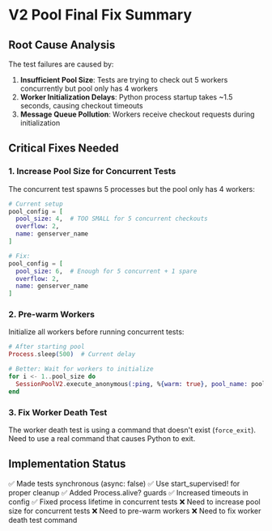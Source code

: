 # V2 Pool Final Fix Summary

## Root Cause Analysis

The test failures are caused by:

1. **Insufficient Pool Size**: Tests are trying to check out 5 workers concurrently but pool only has 4 workers
2. **Worker Initialization Delays**: Python process startup takes ~1.5 seconds, causing checkout timeouts
3. **Message Queue Pollution**: Workers receive checkout requests during initialization

## Critical Fixes Needed

### 1. Increase Pool Size for Concurrent Tests

The concurrent test spawns 5 processes but the pool only has 4 workers:

```elixir
# Current setup
pool_config = [
  pool_size: 4,  # TOO SMALL for 5 concurrent checkouts
  overflow: 2,
  name: genserver_name
]

# Fix:
pool_config = [
  pool_size: 6,  # Enough for 5 concurrent + 1 spare
  overflow: 2,
  name: genserver_name
]
```

### 2. Pre-warm Workers

Initialize all workers before running concurrent tests:

```elixir
# After starting pool
Process.sleep(500)  # Current delay

# Better: Wait for workers to initialize
for i <- 1..pool_size do
  SessionPoolV2.execute_anonymous(:ping, %{warm: true}, pool_name: pool_name)
end
```

### 3. Fix Worker Death Test

The worker death test is using a command that doesn't exist (`force_exit`). Need to use a real command that causes Python to exit.

## Implementation Status

✅ Made tests synchronous (async: false)
✅ Use start_supervised! for proper cleanup
✅ Added Process.alive? guards
✅ Increased timeouts in config
✅ Fixed process lifetime in concurrent tests
❌ Need to increase pool size for concurrent tests
❌ Need to pre-warm workers
❌ Need to fix worker death test command